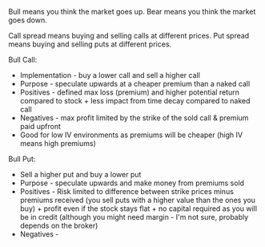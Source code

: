 Bull means you think the market goes up.
Bear means you think the market goes down.

Call spread means buying and selling calls at different prices.
Put spread means buying and selling puts at different prices.

Bull Call:
- Implementation - buy a lower call and sell a higher call
- Purpose - speculate upwards at a cheaper premium than a naked call
- Positives - defined max loss (premium) and higher potential return compared to stock + less impact from time decay compared to naked call
- Negatives - max profit limited by the strike of the sold call & premium paid upfront
- Good for low IV environments as premiums will be cheaper (high IV means high premiums)

Bull Put:
- Sell a higher put and buy a lower put
- Purpose - speculate upwards and make money from premiums sold
- Positives - Risk limited to difference between strike prices minus premiums received (you sell puts with a higher value than the ones you buy) + profit even if the stock stays flat + no capital required as you will be in credit (although you might need margin - I'm not sure, probably depends on the broker)
- Negatives - 